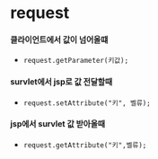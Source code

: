 # request

#### 클라이언트에서 값이 넘어올떄

- `request.getParameter(키값);`



#### survlet에서 jsp로 값 전달할때

- `request.setAttribute("키", 벨류);`

#### jsp에서 survlet 값 받아올때

- `request.getAttribute("키",벨류);`

